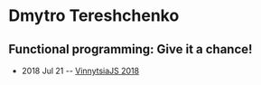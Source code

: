 # Dmytro Tereshchenko

## Functional programming: Give it a chance!
- 2018 Jul 21 -- [VinnytsiaJS 2018](https://youtu.be/M-rRkTAj5wg)    
